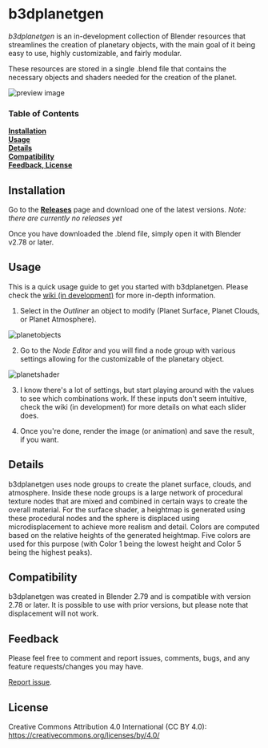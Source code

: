 # b3dplanetgen

*b3dplanetgen* is an in-development collection of Blender resources that streamlines the creation of planetary objects, with the main goal of it being easy to use, highly customizable, and fairly modular.

These resources are stored in a single .blend file that contains the necessary objects and shaders needed for the creation of the planet.

![preview image](https://cdcarswell.files.wordpress.com/2018/03/planet1.png?w=500&h=&crop=1)

### Table of Contents
**[Installation](#installation)**<br>
**[Usage](#usage)**<br>
**[Details](#details)**<br>
**[Compatibility](#compatibility)**<br>
**[Feedback, License](#feedback)**<br>

## Installation

Go to the [__Releases__](https://github.com/cdcarswell/b3dplanetgen/releases) page and download one of the latest versions. *Note: there are currently no releases yet*

Once you have downloaded the .blend file, simply open it with Blender v2.78 or later.

## Usage

This is a quick usage guide to get you started with b3dplanetgen. Please check the [wiki (in development)](https://github.com/cdcarswell/b3dplanetgen/wiki) for more in-depth information.

1. Select in the *Outliner* an object to modify (Planet Surface, Planet Clouds, or Planet Atmosphere).

![planetobjects](https://cdcarswell.files.wordpress.com/2018/03/planetlayers.png)

2. Go to the *Node Editor* and you will find a node group with various settings allowing for the customizable of the planetary object.

![planetshader](https://cdcarswell.files.wordpress.com/2018/03/b3dplanetgen.png?w=370&h=)

3. I know there's a lot of settings, but start playing around with the values to see which combinations work. If these inputs don't seem intuitive, check the wiki (in development) for more details on what each slider does.

4. Once you're done, render the image (or animation) and save the result, if you want.

## Details

b3dplanetgen uses node groups to create the planet surface, clouds, and atmosphere. Inside these node groups is a large network of procedural texture nodes that are mixed and combined in certain ways to create the overall material. For the surface shader, a heightmap is generated using these procedural nodes and the sphere is displaced using microdisplacement to achieve more realism and detail. Colors are computed based on the relative heights of the generated heightmap. Five colors are used for this purpose (with Color 1 being the lowest height and Color 5 being the highest peaks).

## Compatibility

b3dplanetgen was created in Blender 2.79 and is compatible with version 2.78 or later. It is possible to use with prior versions, but please note that displacement will not work.

## Feedback

Please feel free to comment and report issues, comments, bugs, and any feature requests/changes you may have.

[Report issue](https://github.com/cdcarswell/b3dplanetgen/issues).

## License

Creative Commons Attribution 4.0 International (CC BY 4.0): https://creativecommons.org/licenses/by/4.0/
